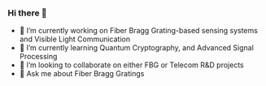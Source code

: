 ### Hi there 👋


- 🔭 I’m currently working on Fiber Bragg Grating-based sensing systems and Visible Light Communication
- 🌱 I’m currently learning Quantum Cryptography, and Advanced Signal Processing
- 👯 I’m looking to collaborate on either FBG or Telecom R&D projects
- 💬 Ask me about Fiber Bragg Gratings
